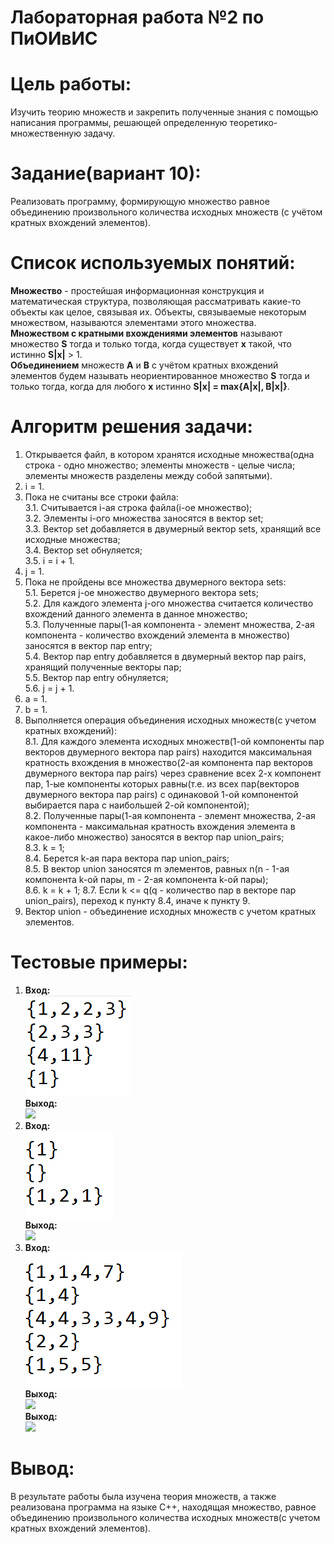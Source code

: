 # Лабораторная работа №2 по ПиОИвИС
# Цель работы:
Изучить теорию множеств и закрепить полученные знания с помощью написания программы, решающей определенную теоретико-множественную задачу.
# Задание(вариант 10):
Реализовать программу, формирующую множество равное объединению произвольного количества исходных множеств (с учётом кратных вхождений элементов).
# Список используемых понятий:
**Множество** - простейшая информационная конструкция и математическая структура, позволяющая рассматривать какие-то объекты как целое, связывая их. Объекты, связываемые некоторым множеством, называются элементами этого множества.  
**Множеством с кратными вхождениями элементов** называют множество **S** тогда и только тогда, когда существует **x** такой, что истинно **S|x|** > 1.  
**Объединением** множеств **A** и **B** с учётом кратных вхождений элементов будем называть неориентированное множество **S** тогда и только тогда, когда для любого **x** истинно **S|x| = max{A|x|, B|x|}**.
# Алгоритм решения задачи:
1. Открывается файл, в котором хранятся исходные множества(одна строка - одно множество; элементы множеств - целые числа; элементы множеств разделены между собой запятыми).
2. i = 1.
3. Пока не считаны все строки файла:  
    3.1. Считывается i-ая строка файла(i-ое множество);  
    3.2. Элементы i-ого множества заносятся в вектор set;  
    3.3. Вектор set добавляется в двумерный вектор sets, хранящий все исходные множества;  
    3.4. Вектор set обнуляется;  
    3.5. i = i + 1.  
4. j = 1.
5. Пока не пройдены все множества двумерного вектора sets:  
    5.1. Берется j-ое множество двумерного вектора sets;  
    5.2. Для каждого элемента j-ого множества считается количество вхождений данного элемента в данное множество;  
    5.3. Полученные пары(1-ая компонента - элемент множества, 2-ая компонента - количество вхождений элемента в множество) заносятся в вектор пар entry;  
    5.4. Вектор пар entry добавляется в двумерный вектор пар pairs, хранящий полученные векторы пар;  
    5.5. Вектор пар entry обнуляется;  
    5.6. j = j + 1.  
6. a = 1.
7. b = 1.
8. Выполняется операция объединения исходных множеств(с учетом кратных вхождений):  
    8.1. Для каждого элемента исходных множеств(1-ой компоненты пар векторов двумерного вектора пар pairs) находится максимальная кратность вхождения в множество(2-ая компонента пар векторов двумерного вектора пар pairs) через сравнение всех 2-х компонент пар, 1-ые компоненты которых равны(т.е. из всех пар(векторов двумерного вектора пар pairs) с одинаковой 1-ой компонентой выбирается пара с наибольшей 2-ой компонентой);  
    8.2. Полученные пары(1-ая компонента - элемент множества, 2-ая компонента - максимальная кратность вхождения элемента в какое-либо множество) заносятся в вектор пар union_pairs;  
    8.3. k = 1;  
    8.4. Берется k-ая пара вектора пар union_pairs;  
    8.5. В вектор union заносятся m элементов, равных n(n - 1-ая компонента k-ой пары, m - 2-ая компонента k-ой пары);  
    8.6. k = k + 1;
    8.7. Если k <= q(q - количество пар в векторе пар union_pairs), переход к пункту 8.4, иначе к пункту 9.  
9. Вектор union - объединение исходных множеств с учетом кратных элементов.
# Тестовые примеры:
1) **Вход:**  
![](photos/test1_input.png)  
**Выход:**  
![](photos/test1.output.png)  
2) **Вход:**  
![](photos/test2_input.png)  
**Выход:**  
![](photos/test2.output.png)  
3) **Вход:**  
![](photos/test3_input.png)  
**Выход:**  
![](photos/test3.output.png)  
**Выход:**  
![](photos/test5.output.png)  
# Вывод:
В результате работы была изучена теория множеств, а также реализована программа на языке С++, находящая множество, равное объединению произвольного количества исходных множеств(с учетом кратных вхождений элементов).
